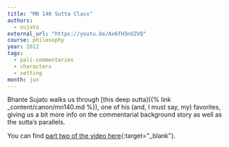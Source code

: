 ```yaml
---
title: "MN 140 Sutta Class"
authors:
  - sujato
external_url: "https://youtu.be/Ax6fH3nUZVQ"
course: philosophy
year: 2012
tags:
  - pali-commentaries
  - characters
  - setting
month: jun
---
```


Bhante Sujato walks us through [this deep sutta]({% link _content/canon/mn140.md %}), one of his (and, I must say, my) favorites, giving us a bit more info on the commentarial background story as well as the sutta’s parallels.

You can find [part two of the video here](https://youtu.be/YsXmwkMhd40){:target="_blank"}.


